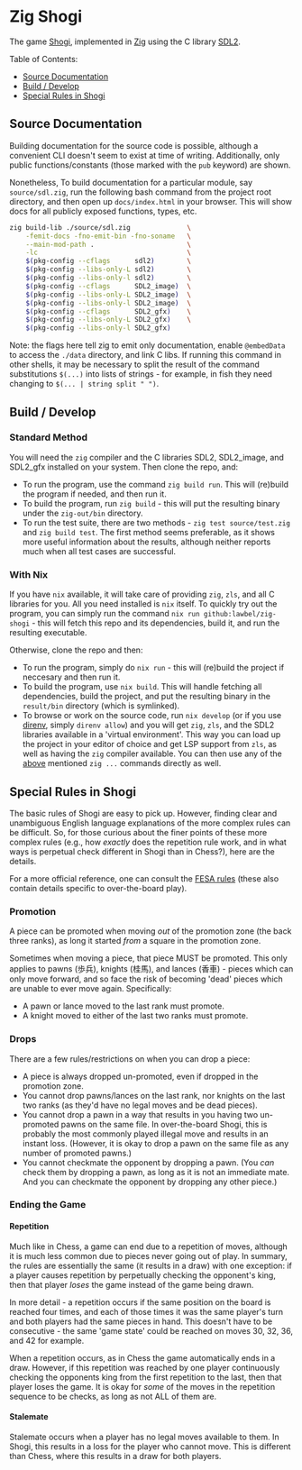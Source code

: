 # Zig Shogi

The game [Shogi][shogi], implemented in [Zig][zig] using the C
library [SDL2][sdl2].

Table of Contents:

- [Source Documentation](#source-documentation)
- [Build / Develop](#build--develop)
- [Special Rules in Shogi](#special-rules-in-shogi)

## Source Documentation

Building documentation for the source code is possible, although a convenient
CLI doesn't seem to exist at time of writing. Additionally, only public
functions/constants (those marked with the `pub` keyword) are shown.

Nonetheless, To build documentation for a particular module,
say `source/sdl.zig`, run the following bash command from the project root
directory, and then open up `docs/index.html` in your browser. This will show
docs for all publicly exposed functions, types, etc.

```sh
zig build-lib ./source/sdl.zig              \
    -femit-docs -fno-emit-bin -fno-soname   \
    --main-mod-path .                       \
    -lc                                     \
    $(pkg-config --cflags      sdl2)        \
    $(pkg-config --libs-only-L sdl2)        \
    $(pkg-config --libs-only-l sdl2)        \
    $(pkg-config --cflags      SDL2_image)  \
    $(pkg-config --libs-only-L SDL2_image)  \
    $(pkg-config --libs-only-l SDL2_image)  \
    $(pkg-config --cflags      SDL2_gfx)    \
    $(pkg-config --libs-only-L SDL2_gfx)    \
    $(pkg-config --libs-only-l SDL2_gfx)
```

Note: the flags here tell zig to emit only documentation, enable `@embedData`
to access the `./data` directory, and link C libs. If running this command in
other shells, it may be necessary to split the result of the command
substitutions `$(...)` into lists of strings - for example, in fish they need
changing to `$(... | string split " ")`.

## Build / Develop

### Standard Method

You will need the `zig` compiler and the C libraries SDL2, SDL2_image, and
SDL2_gfx installed on your system. Then clone the repo, and:

- To run the program, use the command `zig build run`. This will (re)build
  the program if needed, and then run it.
- To build the program, run `zig build` - this will put the resulting binary
  under the `zig-out/bin` directory.
- To run the test suite, there are two methods - `zig test source/test.zig`
  and `zig build test`. The first method seems preferable, as it shows more
  useful information about the results, although neither reports much when all
  test cases are successful.

### With Nix

If you have `nix` available, it will take care of providing `zig`, `zls`, and
all C libraries for you. All you need installed is `nix` itself. To quickly try
out the program, you can simply run the
command `nix run github:lawbel/zig-shogi` - this will fetch this repo and its
dependencies, build it, and run the resulting executable.

Otherwise, clone the repo and then:

- To run the program, simply do `nix run` - this will (re)build the
  project if neccesary and then run it.
- To build the program, use `nix build`. This will handle fetching all
  dependencies, build the project, and put the resulting binary in the
  `result/bin` directory (which is symlinked).
- To browse or work on the source code, run `nix develop` (or if you use
  [direnv][direnv], simply `direnv allow`) and you will get `zig`, `zls`, and
  the SDL2 libraries available in a 'virtual environment'. This way you can
  load up the project in your editor of choice and get LSP support from `zls`,
  as well as having the `zig` compiler available. You can then use any of
  the [above](#standard-method) mentioned `zig ...` commands directly as well.

## Special Rules in Shogi

The basic rules of Shogi are easy to pick up. However, finding clear and
unambiguous English language explanations of the more complex rules can be
difficult. So, for those curious about the finer points of these more complex
rules (e.g., how *exactly* does the repetition rule work, and in what ways is
perpetual check different in Shogi than in Chess?), here are the details.

For a more official reference, one can consult the [FESA rules][fesa-rules]
(these also contain details specific to over-the-board play).

### Promotion

A piece can be promoted when moving *out* of the promotion zone (the back three
ranks), as long it started *from* a square in the promotion zone.

Sometimes when moving a piece, that piece MUST be promoted. This only applies
to pawns (歩兵), knights (桂馬), and lances (香車) - pieces which can only move
forward, and so face the risk of becoming 'dead' pieces which are unable to
ever move again. Specifically:

- A pawn or lance moved to the last rank must promote.
- A knight moved to either of the last two ranks must promote.

### Drops

There are a few rules/restrictions on when you can drop a piece:

- A piece is always dropped un-promoted, even if dropped in the promotion zone.
- You cannot drop pawns/lances on the last rank, nor knights on the last two
  ranks (as they'd have no legal moves and be dead pieces).
- You cannot drop a pawn in a way that results in you having two un-promoted
  pawns on the same file. In over-the-board Shogi, this is probably the most
  commonly played illegal move and results in an instant loss. (However, it is
  okay to drop a pawn on the same file as any number of promoted pawns.)
- You cannot checkmate the opponent by dropping a pawn. (You *can* check them
  by dropping a pawn, as long as it is not an immediate mate. And you can
  checkmate the opponent by dropping any other piece.)

### Ending the Game

#### Repetition

Much like in Chess, a game can end due to a repetition of moves, although it is
much less common due to pieces never going out of play. In summary, the rules
are essentially the same (it results in a draw) with one exception: if a player
causes repetition by perpetually checking the opponent's king, then that player
*loses* the game instead of the game being drawn.

In more detail - a repetition occurs if the same position on the board is
reached four times, and each of those times it was the same player's turn and
both players had the same pieces in hand. This doesn't have to be
consecutive - the same 'game state' could be reached on moves 30, 32, 36,
and 42 for example.

When a repetition occurs, as in Chess the game automatically ends in a draw.
However, if this repetition was reached by one player continuously checking
the opponents king from the first repetition to the last, then that player
loses the game. It is okay for *some* of the moves in the repetition sequence
to be checks, as long as not ALL of them are.

#### Stalemate

Stalemate occurs when a player has no legal moves available to them. In Shogi,
this results in a loss for the player who cannot move. This is different than
Chess, where this results in a draw for both players.

[direnv]: https://direnv.net
[sdl2]: https://www.libsdl.org
[shogi]: https://en.wikipedia.org/wiki/Shogi
[zig]: https://ziglang.org
[fesa-rules]: https://fesashogi.eu/pdf/FESA%20rules.pdf

